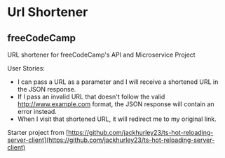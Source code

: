 # Url Shortener

## freeCodeCamp

URL shortener for freeCodeCamp's API and Microservice Project

User Stories:

* I can pass a URL as a parameter and I will receive a shortened URL in the JSON response.
* If I pass an invalid URL that doesn't follow the valid http://www.example.com format, the JSON response will contain an error instead.
* When I visit that shortened URL, it will redirect me to my original link.

Starter project from [https://github.com/jackhurley23/ts-hot-reloading-server-client](https://github.com/jackhurley23/ts-hot-reloading-server-client)
